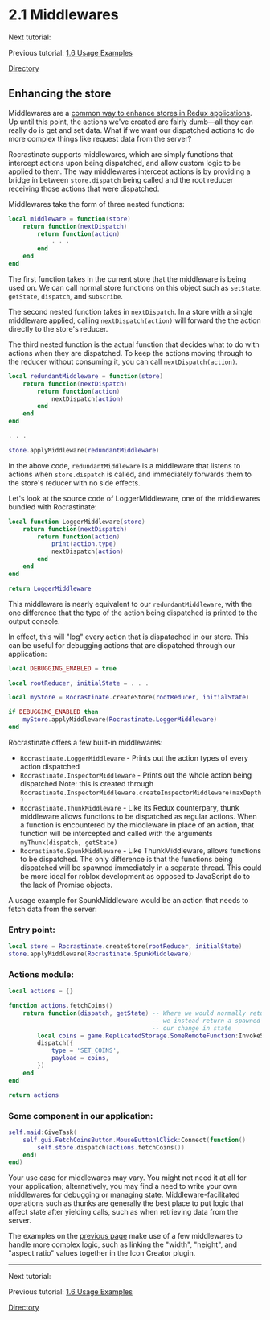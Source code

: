 
# 2.1 Middlewares

Next tutorial: [](1-.md)

Previous tutorial: [1.6 Usage Examples](1-6-usage-examples.md)

[Directory](../README.md#tutorial)

## Enhancing the store

Middlewares are a [common way to enhance stores in Redux applications](https://www.codementor.io/vkarpov/beginner-s-guide-to-redux-middleware-du107uyud). Up until this point, the actions we've created are fairly dumb—all they can really do is get and set data. What if we want our dispatched actions to do more complex things like request data from the server?

Rocrastinate supports middlewares, which are simply functions that intercept actions upon being dispatched, and allow custom logic to be applied to them. The way middlewares intercept actions is by providing a bridge in between `store.dispatch` being called and the root reducer receiving those actions that were dispatched.

Middlewares take the form of three nested functions:
```lua
local middleware = function(store)
    return function(nextDispatch)
        return function(action)
            . . .
        end
    end
end
```
The first function takes in the current store that the middleware is being used on. We can call normal store functions on this object such as `setState`, `getState`, `dispatch`, and `subscribe`.

The second nested function takes in `nextDispatch`. In a store with a single middleware applied, calling `nextDispatch(action)` will forward the the action directly to the store's reducer.

The third nested function is the actual function that decides what to do with actions when they are dispatched. To keep the actions moving through to the reducer without consuming it, you can call `nextDispatch(action)`.

```lua
local redundantMiddleware = function(store)
    return function(nextDispatch)
        return function(action)
            nextDispatch(action)
        end
    end
end

. . .

store.applyMiddleware(redundantMiddleware)
```
In the above code, `redundantMiddleware` is a middleware that listens to actions when `store.dispatch` is called, and immediately forwards them to the store's reducer with no side effects.

Let's look at the source code of LoggerMiddleware, one of the middlewares bundled with Rocrastinate:

```lua
local function LoggerMiddleware(store)
    return function(nextDispatch)
        return function(action)
            print(action.type)
            nextDispatch(action)
        end
    end
end

return LoggerMiddleware
```

This middleware is nearly equivalent to our `redundantMiddleware`, with the one difference that the type of the action being dispatched is printed to the output console.

In effect, this will "log" every action that is dispatached in our store. This can be useful for debugging actions that are dispatched through our application:

```lua
local DEBUGGING_ENABLED = true

local rootReducer, initialState = . . .

local myStore = Rocrastinate.createStore(rootReducer, initialState)

if DEBUGGING_ENABLED then
    myStore.applyMiddleware(Rocrastinate.LoggerMiddleware)
end
```

Rocrastinate offers a few built-in middlewares:

* `Rocrastinate.LoggerMiddleware` - Prints out the action types of every action dispatched
* `Rocrastinate.InspectorMiddleware` - Prints out the whole action being dispatched
    Note: this is created through `Rocrastinate.InspectorMiddleware.createInspectorMiddleware(maxDepth)`
* `Rocrastinate.ThunkMiddleware` - Like its Redux counterpary, thunk middleware allows functions to be dispatched as regular actions. When a function is encountered by the middleware in place of an action, that function will be intercepted and called with the arguments `myThunk(dispatch, getState)`
* `Rocrastinate.SpunkMiddleware` - Like ThunkMiddleware, allows functions to be dispatched. The only difference is that the functions being dispatched will be spawned immediately in a separate thread. This could be more ideal for roblox development as opposed to JavaScript do to the lack of Promise objects.

A usage example for SpunkMiddleware would be an action that needs to fetch data from the server:

### Entry point:
```lua
local store = Rocrastinate.createStore(rootReducer, initialState)
store.applyMiddleware(Rocrastinate.SpunkMiddleware)
```
### Actions module:
```lua
local actions = {}

function actions.fetchCoins()
    return function(dispatch, getState) -- Where we would normally return an action here,
                                        -- we instead return a spawned thunk that defers
                                        -- our change in state
        local coins = game.ReplicatedStorage.SomeRemoteFunction:InvokeServer()
        dispatch({
            type = 'SET_COINS',
            payload = coins,
        })
    end
end

return actions
```

### Some component in our application:
```lua
self.maid:GiveTask(
    self.gui.FetchCoinsButton.MouseButton1Click:Connect(function()
        self.store.dispatch(actions.fetchCoins())
    end)
end)
```

Your use case for middlewares may vary. You might not need it at all for your application; alternatively, you may find a need to write your own middlewares for debugging or managing state. Middleware-facilitated operations such as thunks are generally the best place to put logic that affect state after yielding calls, such as when retrieving data from the server.

The examples on the [previous page](1-6-usage-examples.md) make use of a few middlewares to handle more complex logic, such as linking the "width", "height", and "aspect ratio" values together in the Icon Creator plugin.

---

Next tutorial: [](1-.md)

Previous tutorial: [1.6 Usage Examples](1-6-usage-examples.md)

[Directory](../README.md#tutorial)